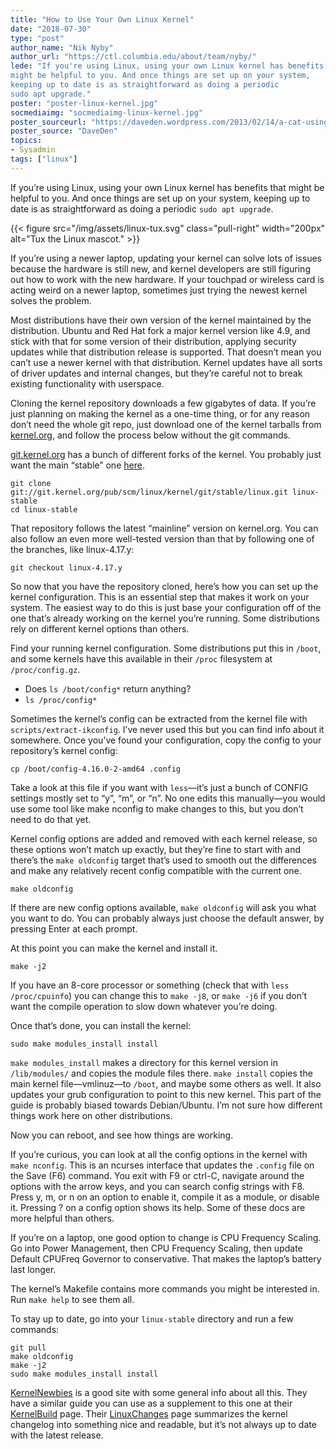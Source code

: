 ```yaml
---
title: "How to Use Your Own Linux Kernel"
date: "2018-07-30"
type: "post"
author_name: "Nik Nyby"
author_url: "https://ctl.columbia.edu/about/team/nyby/"
lede: "If you're using Linux, using your own Linux kernel has benefits that
might be helpful to you. And once things are set up on your system,
keeping up to date is as straightforward as doing a periodic
sudo apt upgrade."
poster: "poster-linux-kernel.jpg"
socmediaimg: "socmediaimg-linux-kernel.jpg"
poster_sourceurl: "https://daveden.wordpress.com/2013/02/14/a-cat-using-a-linux-notebook/"
poster_source: "DaveDen"
topics: 
- Sysadmin
tags: ["linux"]
---
```


If you’re using Linux, using your own Linux kernel has benefits that
might be helpful to you. And once things are set up on your system,
keeping up to date is as straightforward as doing a periodic
`sudo apt upgrade`.

{{< figure src="/img/assets/linux-tux.svg" class="pull-right" width="200px" alt="Tux the Linux mascot." >}}

If you’re using a newer laptop, updating your kernel can solve lots of
issues because the hardware is still new, and kernel developers are
still figuring out how to work with the new hardware. If your touchpad
or wireless card is acting weird on a newer laptop, sometimes just
trying the newest kernel solves the problem.

Most distributions have their own version of the kernel maintained by
the distribution. Ubuntu and Red Hat fork a major kernel version like
4.9, and stick with that for some version of their distribution,
applying security updates while that distribution release is
supported. That doesn’t mean you can’t use a newer kernel with that
distribution. Kernel updates have all sorts of driver updates and
internal changes, but they’re careful not to break existing
functionality with userspace.

Cloning the kernel repository downloads a few gigabytes of data. If
you’re just planning on making the kernel as a one-time thing, or for
any reason don’t need the whole git repo, just download one of the
kernel tarballs from [kernel.org](https://www.kernel.org/), and follow
the process below without the git commands.

[git.kernel.org](https://git.kernel.org/) has a bunch of different
forks of the kernel. You probably just want the main “stable” one
[here](https://git.kernel.org/pub/scm/linux/kernel/git/stable/linux.git/).

```
git clone git://git.kernel.org/pub/scm/linux/kernel/git/stable/linux.git linux-stable
cd linux-stable
```

That repository follows the latest “mainline” version on
kernel.org. You can also follow an even more well-tested version than
that by following one of the branches, like linux-4.17.y:

```
git checkout linux-4.17.y
```

So now that you have the repository cloned, here’s how you can set up
the kernel configuration. This is an essential step that makes it work
on your system. The easiest way to do this is just base your
configuration off of the one that’s already working on the kernel
you’re running. Some distributions rely on different kernel options
than others.

Find your running kernel configuration. Some distributions put this in
`/boot`, and some kernels have this available in their `/proc` filesystem
at `/proc/config.gz`.

* Does `ls /boot/config*` return anything?
* `ls /proc/config*`

Sometimes the kernel’s config can be extracted from the kernel file
with `scripts/extract-ikconfig`. I’ve never used this but you can find
info about it somewhere. Once you’ve found your configuration, copy
the config to your repository’s kernel config:

```
cp /boot/config-4.16.0-2-amd64 .config
```

Take a look at this file if you want with `less`—it’s just a bunch of
CONFIG settings mostly set to “y”, “m”, or “n”. No one edits this
manually—you would use some tool like make nconfig to make changes
to this, but you don’t need to do that yet.

Kernel config options are added and removed with each kernel release,
so these options won’t match up exactly, but they’re fine to start
with and there’s the `make oldconfig` target that’s used to smooth out
the differences and make any relatively recent config compatible with
the current one.

```
make oldconfig
```

If there are new config options available, `make oldconfig` will ask you
what you want to do. You can probably always just choose the default
answer, by pressing Enter at each prompt.

At this point you can make the kernel and install it.

```
make -j2
```

If you have an 8-core processor or something (check that with `less /proc/cpuinfo`)
you can change this to `make -j8`, or `make -j6` if you
don’t want the compile operation to slow down whatever you’re doing.

Once that’s done, you can install the kernel:

```
sudo make modules_install install
```

`make modules_install` makes a directory for this kernel version in
`/lib/modules/` and copies the module files there. `make install` copies
the main kernel file—vmlinuz—to `/boot`, and maybe some others as
well. It also updates your grub configuration to point to this new
kernel. This part of the guide is probably biased towards
Debian/Ubuntu. I’m not sure how different things work here on other
distributions.

Now you can reboot, and see how things are working.

If you’re curious, you can look at all the config options in the
kernel with `make nconfig`. This is an ncurses interface that updates
the `.config` file on the Save (F6) command. You exit with F9 or ctrl-C,
navigate around the options with the arrow keys, and you can search
config strings with F8. Press y, m, or n on an option to enable it,
compile it as a module, or disable it. Pressing ? on a config option
shows its help. Some of these docs are more helpful than others.

If you’re on a laptop, one good option to change is CPU Frequency
Scaling. Go into Power Management, then CPU Frequency Scaling, then
update Default CPUFreq Governor to conservative. That makes the
laptop’s battery last longer.

The kernel’s Makefile contains more commands you might be interested
in. Run `make help` to see them all.

To stay up to date, go into your `linux-stable` directory and run a
few commands:

```
git pull
make oldconfig
make -j2
sudo make modules_install install
```

[KernelNewbies](https://kernelnewbies.org/) is a good site with some
general info about all this. They have a similar guide you can use as
a supplement to this one at their
[KernelBuild](https://kernelnewbies.org/KernelBuild) page.
Their [LinuxChanges](https://kernelnewbies.org/LinuxChanges) page
summarizes the kernel changelog into something nice and readable, but
it’s not always up to date with the latest release.